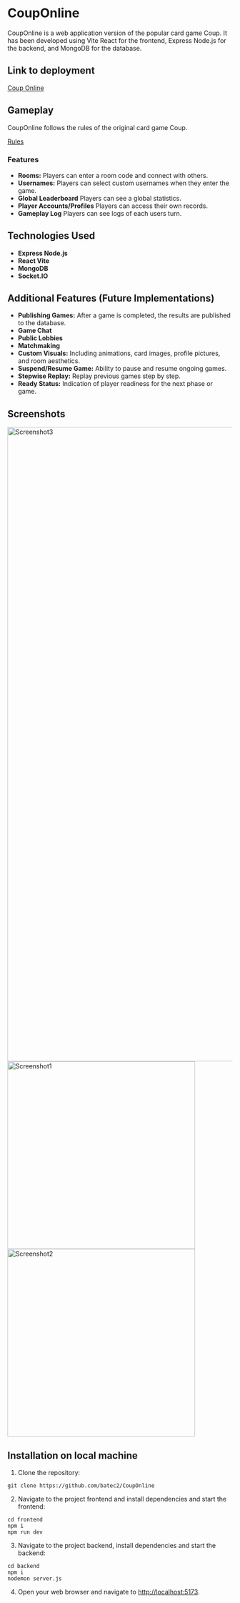# CoupOnline

CoupOnline is a web application version of the popular card game Coup. It has been developed using Vite React for the frontend, Express Node.js for the backend, and MongoDB for the database.

## Link to deployment
[Coup Online](https://batec2.github.io/CoupOnline/)

## Gameplay

CoupOnline follows the rules of the original card game Coup.

[Rules](https://www.qugs.org/rules/r131357.pdf)

### Features

- **Rooms:** Players can enter a room code and connect with others.
- **Usernames:** Players can select custom usernames when they enter the game.
- **Global Leaderboard** Players can see a global statistics.
- **Player Accounts/Profiles** Players can access their own records.
- **Gameplay Log** Players can see logs of each users turn.
  
## Technologies Used

- **Express Node.js**
- **React Vite**
- **MongoDB**
- **Socket.IO**

## Additional Features (Future Implementations)
- **Publishing Games:** After a game is completed, the results are published to the database.
- **Game Chat**
- **Public Lobbies**
- **Matchmaking**
- **Custom Visuals:** Including animations, card images, profile pictures, and room aesthetics.
- **Suspend/Resume Game:** Ability to pause and resume ongoing games.
- **Stepwise Replay:** Replay previous games step by step.
- **Ready Status:** Indication of player readiness for the next phase or game.

## Screenshots

<img width="1420" alt="Screenshot3" src="https://github.com/batec2/CoupOnline/assets/97869609/1ced77d6-e383-456d-ab5d-73f85b4e07a8">
<br>
<img width="420" alt="Screenshot1" src="https://github.com/batec2/CoupOnline/assets/97869609/45f4f0e6-9d0a-42ff-80a1-08ded899fc71">
<br>
<img width="420" alt="Screenshot2" src="https://github.com/batec2/CoupOnline/assets/97869609/58dbf0c1-37cf-4c09-9095-e83642c1fa27">
<br>

## Installation on local machine

1. Clone the repository:
```
git clone https://github.com/batec2/CoupOnline
```

2. Navigate to the project frontend and install dependencies and start the frontend: 
```
cd frontend
npm i
npm run dev
```
3. Navigate to the project backend, install dependencies and start the backend: 
```
cd backend
npm i
nodemon server.js
```
4. Open your web browser and navigate to [http://localhost:5173](http://localhost:5173).

